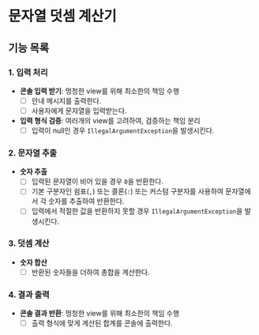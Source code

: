 # 문자열 덧셈 계산기

## 기능 목록

### 1. 입력 처리

- **콘솔 입력 받기**: 멍청한 view를 위해 최소한의 책임 수행
    - [ ] 안내 메시지를 출력한다.
    - [ ] 사용자에게 문자열을 입력받는다.

- **입력 형식 검증**: 여러개의 view를 고려하여, 검증하는 책임 분리
    - [ ] 입력이 null인 경우 `IllegalArgumentException`을 발생시킨다.

### 2. 문자열 추출

- **숫자 추출**
    - [ ] 입력된 문자열이 비어 있을 경우 `0`을 반환한다.
    - [ ] 기본 구분자인 쉼표(`,`) 또는 콜론(`:`) 또는 커스텀 구분자를 사용하여 문자열에서 각 숫자를 추출하여 반환한다.
    - [ ] 입력에서 적절한 값을 반환하지 못할 경우 `IllegalArgumentException`을 발생시킨다.

### 3. 덧셈 계산

- **숫자 합산**
    - [ ] 반환된 숫자들을 더하여 총합을 계산한다.

### 4. 결과 출력

- **콘솔 결과 반환**: 멍청한 view를 위해 최소한의 책임 수행
    - [ ] 출력 형식에 맞게 계산된 합계를 콘솔에 출력한다.
